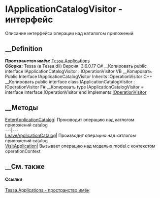 # IApplicationCatalogVisitor - интерфейс
Описание интерфейса операции над каталогом приложений
## __Definition
 **Пространство имён:** [Tessa.Applications](N_Tessa_Applications.htm)  
 **Сборка:** Tessa (в Tessa.dll) Версия: 3.6.0.17
C# __Копировать
     public interface IApplicationCatalogVisitor : IOperationVisitor
VB __Копировать
     Public Interface IApplicationCatalogVisitor
    	Inherits IOperationVisitor
C++ __Копировать
     public interface class IApplicationCatalogVisitor : IOperationVisitor
F# __Копировать
     type IApplicationCatalogVisitor = 
        interface
            interface IOperationVisitor
        end
Implements
    [IOperationVisitor](T_Tessa_Applications_Containers_IOperationVisitor.htm)
##  __Методы
[EnterApplicationCatalog](M_Tessa_Applications_IApplicationCatalogVisitor_EnterApplicationCatalog.htm)|
Производит операцию над катлогом приложений catalog  
---|---  
[LeaveApplicationCatalog](M_Tessa_Applications_IApplicationCatalogVisitor_LeaveApplicationCatalog.htm)|
Производит операцию над катлогом приложений catalog  
[VisitApplication](M_Tessa_Applications_IApplicationCatalogVisitor_VisitApplication.htm)|
Вызывает операцию над моделью model с контекстом operationContext  
##  __См. также
#### Ссылки
[Tessa.Applications - пространство имён](N_Tessa_Applications.htm)
